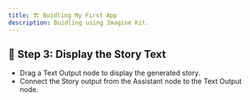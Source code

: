 ```yaml
---
title: 🏗️ Buidling My First App
description: Buidling using Imagine Kit.
---
```


## 💬 Step 3: Display the Story Text

- Drag a Text Output node to display the generated story.
- Connect the Story output from the Assistant node to the Text Output node. 
